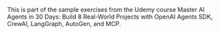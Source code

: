 This is part of the sample exercises from the Udemy course Master AI Agents in 30 Days: Build 8 Real-World Projects with OpenAI Agents SDK, CrewAI, LangGraph, AutoGen, and MCP.
